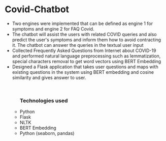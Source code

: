 <h1>Covid-Chatbot</h1>

<p>
<ul>
<li>Two engines were implemented that can be defined as engine 1 for symptoms and engine 2 for FAQ Covid.
<li>The chatbot will assist the users with related COVID queries and also predict the user's symptoms and inform them how to avoid contracting it. The chatbot can answer the queries in the textual user input</li>
<li>Collected Frequently Asked Questions from Internet about COVID-19 and performed
natural language preprocessing such as lemmatization, special characters removal to get word vectors using BERT
Embedding</li>
<li>Designed a Flask application that takes user questions and maps with existing questions in the system
using BERT embedding and cosine similarity and gives answer to user.</li>
</p>

<br>
<ul><b><h3>Technologies used</h3></b>
<li>Python</li>
<li>Flask</li>
<li>NLTK</li>
<li>BERT Embedding</li>
<li>Python (seaborn, pandas)</li>
</ul>
